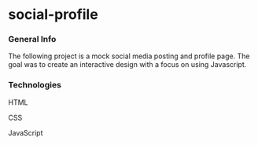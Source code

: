 # social-profile

### General Info
The following project is a mock social media posting and profile page. The goal was to create an interactive design with a focus on using Javascript. 

### Technologies
HTML

CSS

JavaScript 

